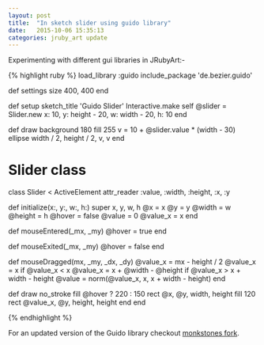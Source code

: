 ```yaml
---
layout: post
title:  "In sketch slider using guido library"
date:   2015-10-06 15:35:13
categories: jruby_art update
---
```


Experimenting with different gui libraries in JRubyArt:-

{% highlight ruby %}
load_library :guido
include_package 'de.bezier.guido'

def settings
  size 400, 400
end

def setup
  sketch_title 'Guido Slider'
  Interactive.make self
  @slider = Slider.new x: 10, y: height - 20, w: width - 20, h: 10
end

def draw
  background 180
  fill 255
  v = 10 + @slider.value * (width - 30)
  ellipse width / 2, height / 2, v, v
end

# Slider class
class Slider < ActiveElement
  attr_reader :value, :width, :height, :x, :y

  def initialize(x:, y:, w:, h:)
    super x, y, w, h
    @x = x
    @y = y
    @width = w
    @height = h
    @hover = false
    @value = 0
    @value_x = x
  end

  def mouseEntered(_mx, _my)
    @hover = true
  end

  def mouseExited(_mx, _my)
    @hover = false
  end

  def mouseDragged(mx, _my, _dx, _dy)
    @value_x = mx - height / 2
    @value_x = x if @value_x < x
    @value_x = x + @width - @height if @value_x > x + width - height
    @value = norm(@value_x, x, x + width - height)
  end

  def draw
    no_stroke
    fill @hover ? 220 : 150
    rect @x, @y, width, height
    fill 120
    rect @value_x, @y, height, height
  end
end
 
{% endhighlight %}

For an updated version of the Guido library checkout [monkstones fork][fork].

[fork]:https://github.com/monkstone/Guido
